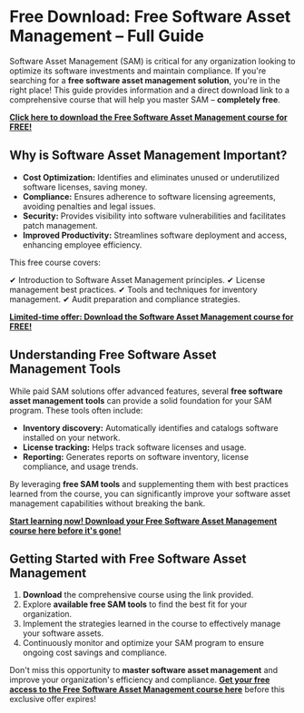 # Free Download: Free Software Asset Management – Full Guide

Software Asset Management (SAM) is critical for any organization looking to optimize its software investments and maintain compliance. If you're searching for a **free software asset management solution**, you're in the right place! This guide provides information and a direct download link to a comprehensive course that will help you master SAM – **completely free**.

[**Click here to download the Free Software Asset Management course for FREE!**](https://udemywork.com/free-software-asset-management)

## Why is Software Asset Management Important?

*   **Cost Optimization:** Identifies and eliminates unused or underutilized software licenses, saving money.
*   **Compliance:** Ensures adherence to software licensing agreements, avoiding penalties and legal issues.
*   **Security:** Provides visibility into software vulnerabilities and facilitates patch management.
*   **Improved Productivity:** Streamlines software deployment and access, enhancing employee efficiency.

This free course covers:

✔ Introduction to Software Asset Management principles.
✔ License management best practices.
✔ Tools and techniques for inventory management.
✔ Audit preparation and compliance strategies.

[**Limited-time offer: Download the Software Asset Management course for FREE!**](https://udemywork.com/free-software-asset-management)

## Understanding Free Software Asset Management Tools

While paid SAM solutions offer advanced features, several **free software asset management tools** can provide a solid foundation for your SAM program. These tools often include:

*   **Inventory discovery:** Automatically identifies and catalogs software installed on your network.
*   **License tracking:** Helps track software licenses and usage.
*   **Reporting:** Generates reports on software inventory, license compliance, and usage trends.

By leveraging **free SAM tools** and supplementing them with best practices learned from the course, you can significantly improve your software asset management capabilities without breaking the bank.

[**Start learning now! Download your Free Software Asset Management course here before it's gone!**](https://udemywork.com/free-software-asset-management)

## Getting Started with Free Software Asset Management

1.  **Download** the comprehensive course using the link provided.
2.  Explore **available free SAM tools** to find the best fit for your organization.
3.  Implement the strategies learned in the course to effectively manage your software assets.
4.  Continuously monitor and optimize your SAM program to ensure ongoing cost savings and compliance.

Don't miss this opportunity to **master software asset management** and improve your organization's efficiency and compliance. **[Get your free access to the Free Software Asset Management course here](https://udemywork.com/free-software-asset-management)** before this exclusive offer expires!
